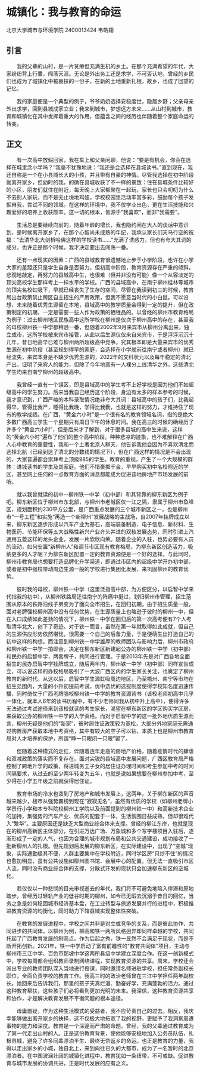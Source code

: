# 城镇化：我与教育的命运

北京大学城市与环境学院 2400013424 韦皓翔

## 引言

<p style="text-indent: 2em;">我的父辈的山村，是一片贫瘠但充满生机的乡土。在那个充满希望的年代，大家纷纷背上行囊，闯荡天涯。无论是外出务工还是求学，不可否认地，曾经的乡民们也成为了城镇化中被裹挟的一份子，在新的土地重新扎根，故乡，也成了回望的记忆。

<p style="text-indent: 2em;">我的家庭便是一个典型的例子，爷爷奶奶选择安稳度世，隐居乡野；父亲母亲外出求学，回到县城成家立业；我来到城市，梦想远方未来……从山村到城市，教育和城镇化在其中发挥着重大的作用，但蕴含之间的经历也伴随着整个家庭命运的转变。

## 正文

<p style="text-indent: 2em;">有一次高中放假回家，我在车上和父亲闲聊，他说：“要是有机会，你会在选择在城里念小学吗？”我毫不犹豫地说：“我还是会选择在县城读书。”直到现在，我还自称是一个在小县城长大的小孩，并且带有自豪的神情。尽管我选择在初中阶段就离开家乡，但幼时的我，的确在县城收获了不一样的景致：住在县城条件比较好的小区，朋友们就住在附近，每天晚上大家都聚在一起玩，家长也只会叨叨为什么不去别人家玩，而不是无止境地鸡娃，学校校园里活动丰富多彩，鼓励每个孩子发掘自我，尝试不同的领域。在这样的环境中，我不仅学业出色，更在生活技能和兴趣爱好的培养上收获颇丰。这一切的根本，皆源于"我喜欢"，而非"我需要"。

<p style="text-indent: 2em;">生活总是要继续向前的，随着年龄的增长，我也隐约间在大人的谈话中意识到，是时候离开家乡了，在那个心智尚未成熟的年纪，我承认家长们天马行空的祝福：“去清华北大剑桥哈佛这样的学校读书……”充满了诱惑力，但也有夸大其词的成分。也许正是那个时候，我才决定要出去闯荡一番。

<p style="text-indent: 2em;">还有一点现实的因素：广西的县域教育很遗憾地止步于小学阶段，也许在小学大家的差距还只是学生自身是否努力，但初高中阶段，教育资源存在严重的倾斜，悲观地敲定，再努力的县城高中生，也很难（但并非没有可能）像一个从容淡定的顶尖高校学生那样考上一样水平的学校。广西的县域高中，在南宁柳州桂林等城市的顶尖名校虹吸下，早就已经丧失了生存的空间，尽管在我读到初三的时候，教育局出台政策禁止跨区自主招生的严厉政策，但我不愿意当时代的小白鼠。可以设想，未来随着优秀生源留在本地，县域高中的教学质量会得到一定的提升，但在政策制定的初期，一定是需要一些人作为政策的牺牲品的。以曾经的柳州市教育格局为例子：过去柳州地区民族高中这所学校在柳州是仅次于柳州高中的存在，甚至我的母校柳州铁一中学都稍逊一番，但随着2002年9月来宾市从柳州分离出来，独立成市，这所学校被来宾市接管，从此以后生源仅仅来自来宾市，于是浮浮沉沉十几年，昔日地高早已难与柳州两所超级高中竞争。究其根本即是大量来宾市的优秀生源在初中阶段（甚至规划得早的家庭，会选择在小学就前往南宁或者柳州）就已经流失，来宾本身是不缺少优秀生源的，2022年的文科状元以及每年稳定的清北产出，证明了来宾人的能力，但除了今年地高有一人裸分上线清华之外，这些清北学生均来自南宁柳州的超级高中。

<p style="text-indent: 2em;">我曾经一直有一个误区，即是县域高中的学生考不上好学校是因为他们不如超级高中的学生努力。后来当我自己经历这个阶段，身边有太多的样本参考的时候，我才意识到，广西严峻的本科录取情况绝非夸大其词：县域高中的孩子们，比我起得早，管得比我严，睡得比我晚，学得比我勤，也就是这样的努力，才维持住了现有的教学成绩。在广西，“黄金六小时”是一个很有名的教育领域名词，指的是绝大多数广西高三学生一个星期只有周日下午的休息时间。我在高三的时候的确经历了许多个“黄金六小时”，但是后来才了解到，对于很多县城的高中生来说，这样的“黄金六小时”遍布了他们的整个高中阶段。种种悲凉的迹象，也不难解释在广西人心中教育的重要性，我和一个土著北京人聊天，他告诉我他会因为不喜欢清北而选择北航（已经到达了清北的分数线的情况下），但在广西这样的情况是不会出现的，大家普遍都会崇拜考上顶级985的学生。教育的重视，产生了一个大规模的群体：进城读书的学生及其家庭。他们不惜豪掷千金，早早购买初中名校附近的学区，甚至网上任何的一点教育方面的消息都能成为促进该地房地产市场发展的前哨。

<p style="text-indent: 2em;">就以我曾就读的初中--柳州铁一中学（初中部）和其背靠的柳东新区为例子吧。柳东新区位于柳州市东北部，与柳州市老城区仅一江之隔，隶属于柳州市鱼峰区，规划面积约230平方公里，是广西重点发展的三个城市新区之一，也是柳州市“一号工程”和实施“再造一个新柳州”发展战略的主战场，自2007年挂牌成立以来，柳东新区逐步形成以汽车产业为基石，高端装备制造、电子信息、新材料、生物医药、节能环保等五大战略性新兴产业齐头并进的双核发展态势，同时引进上汽通用五菱这样的龙头企业，发展一片欣欣向荣。随着企业的入驻，也势必要有人员的流动，如何安置“新柳州人”和调节市区现有教育格局，为柳东新区创造活力，吸纳更多的人才呢？为柳东新区配置一定的教育资源便是一个好的选择。与此同时，柳州市教育局也想要打造品牌化升学渠道，即通过市区内的超级中学开办初中部，或者是初中强校带动周边生源一般的学校进行集团化发展，来巩固柳州的教育优势。

<p style="text-indent: 2em;">彼时我的母校，柳州铁一中学（这里泛指高中部，为方便区分，以启智中学来代指我的初中），从柳州铁路局迁往南宁的阵痛中挺过，划归柳州市管理，招生范围从原本的铁路沿线子弟变为了面向全市招生，在回归初期，由于招生质量一般，面对老牌强校柳州高中没有任何优势，在生源质量上也略逊于彼时的柳州一中，但在入口成绩如此差劲的情况下，柳州铁一中学在回归后的第一次高考便有7个人考取清华北大，创下了奇迹。对于铁一而言，虽然在第一年就取得如此成就，但自己的生源供应形势依然堪忧，很需要一个自己的后备力量，于是便萌生出打造自己的初中这样的构想。而注意到柳州铁一中学雄厚的教师团队与影响力后，柳州市政府和柳州铁一中学一拍即合，决定在柳东新区新建起公办的柳州铁一中学（初中部）和民办的启智中学，两套牌子，共同进行管理。于是2013年先是对广西各地全面招生的民办启智中学挂牌成立，随后两年内，柳州铁一中学（初中部）同样宣告成立，可以说这样的办校格局吸引了一大波广西区内的学生家长关注，也奠定了柳州教育的新时代。从这以后，启智中学生源虹吸周边地区，乃至梧州、南宁等市均在招生范围内，大量的小升初提前考试，优中选优的选拔制度使得学校知名度迅速传播，同时倚仗于广西老牌强校柳州铁一中学的教育资源背书（该校老师初高中几乎一体化，就本人6年的读书历程中，有不少老师同我从初中升上高中），使得许多无法通过考试途径来到该校就读的考生家长，渴望在柳东新区的学区购买学区房，来获取公办的柳州铁一中学的入学资格。而对于启智中学的这一批外地优质生源而言，柳州无疑是他们的“新家”，彼时居住证政策较为宽松，大部分外地家庭无需通过购置房产获取本地中考资格，其中有较大的空子可以钻，本质上也是柳州市教育局对人才培养的保护，所谓“睁一只眼闭一只眼”罢了。

<p style="text-indent: 2em;">但随着这种模式的走红，伴随着连年走高的房地产价格，随着疫情时代的肆虐和双减政策的落实而不复存在。面对尖锐的县域高中发展问题，广西区教育局严格控制了跨地升学的政策，将进城务工子女的居住证办理时间和考生参加中考的时间间隔要求，从过去的至少两年转变为五年，也就是说如果想要在柳州参加中考，至少得在小学五年级之前就获得居住证。

<p style="text-indent: 2em;">教育市场的冷水也泼到了房地产和城市发展上，这两年，关于柳东新区的声音越来越少，楼市从强势霸榜到现在“寂寂无名”，虽然有优质的学校（如柳州老牌小学景行小学和本专科院校柳州工学院以及前面提到的柳州铁一中）和高新技术企业的加持，集强势的汽车产业、优质的配套于一体，生活氛围日益成熟，但却很难代入“繁华”。主要原因还是缺乏大型商业综合体来支撑。曾经的柳江东岸，也就是现在的柳州高新区主体部分，在引进万达广场、万象城和多个写字楼项目入驻后，逐渐形成了一定的人气，也因为合理的城市规划布局和公共交通建设，成功接收了一批新柳州人的扎根。但先规划后发展的柳东新区，在实际建设中，出现了“空城”现象，实际通勤极其不便，人群主要集中在学校附近，同时学区房“只炒不住”的情况也愈加明显，虽有公共设施如柳州图书馆、会展中心的配置，但无法一直吸引市区人流，同时没有商业综合体的支撑，分散式开发的现状只会加速柳东新区的空城化。

<p style="text-indent: 2em;">若仅仅以一种悲悯的目光审视逝去的年代，我们将不可避免地陷入停滞和原地踏步。曾经历过轻轨产业的低谷时期的柳州，如今已无暇去沉溺于昔日的回忆，当务之急是如何稳固城市经济基本盘，在工业转型与旅游发展并行的进程中，积极推进教育资源的均衡化，同时助力下辖县域实现整体性突破。

<p style="text-indent: 2em;">在教育的发展进程中，学校之间并非是对立或竞争的关系，而是彼此协作、共同进步的共同体。以柳州为例，柳高和铁一两所风格迥异却同样卓越的学校，共同托起了广西教育发展的制高点。作为后起之秀，铁一显然不会满足于现状，而是不断开拓创新。2021年，铁一中学启动了富有前瞻性的"教育共同体"项目，主动与柳州市三江中学、百色市那坡中学这两所县级中学建立深度合作。在这一创新模式中，学校每周都会组织教师录制网络课程，实现教育资源的共享。周末，学校还会派出专业的教师团队深入当地进行授课，同时邀请名师进驻学校，担任常务副校长职位，全面负责学校的教育工作。我高三时的政治老师曾在三江中学担任两年副校长。她回来后告诉我们，那里的孩子天真烂漫、勤奋好学，充满蓬勃的活力。通过这种教育帮扶，这些孩子们必将看到更加光明的未来。我深信，这种教育资源共享和协作，才是解决教育发展不平衡问题的根本途径。

<p style="text-indent: 2em;">毋庸置疑，作为这种生活模式的受益者，我不应苛责自己的过去。相反，我庆幸能够做出离开家乡的抉择，这不仅极大地拓宽了我的视野，更赋予了我洞察周遭事物的能力和深度。教育是一个深邃而严肃的命题。曾经，我的父辈通过教育成为了第一代走出山村的人。正是这份教育背景，使他能够安稳地加入公务员队伍，扎根县城，避免了许多同辈漂泊半生、最终无奈返乡的命运。也正是教育的力量，我得以走出家乡的小城，独自北上，来到向往已久的大都市，成为了一名暂时的北京漂泊者。在中国波澜壮阔的城镇化进程中，教育犹如一条纽带，不可或缺。促进教育与城市发展的协调共进，正是时代发展的应有之义。
